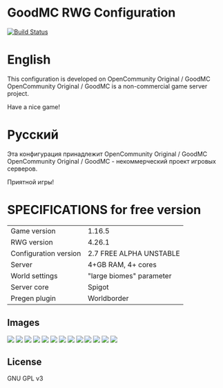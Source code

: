 ﻿# GoodMC RWG Configuration

[![Build Status](https://travis-ci.org/joemccann/dillinger.svg?branch=master)](https://github.com/Envel-Nikita-Gutsenkov/GoodMC-Original-RealisticWorld-Epic-Config)

# English

 This configuration is developed on OpenCommunity Original / GoodMC
 OpenCommunity Original / GoodMC is a non-commercial game server project.

 Have a nice game!

#  Русский

 Эта конфигурация принадлежит OpenCommunity Original / GoodMC
 OpenCommunity Original / GoodMC - некоммерческий проект игровых серверов.

 Приятной игры!

# SPECIFICATIONS for free version
|  |  |
| ------ | ------ |
| Game version | 1.16.5 |
| RWG version | 4.26.1  |
| Configuration version | 2.7 FREE ALPHA UNSTABLE |
| Server | 4+GB RAM, 4+ cores |
| World settings | "large biomes" parameter |
|Server core| Spigot|
|Pregen plugin| Worldborder |

Images
----
![](https://i.imgur.com/wnwq2gL.jpg)
![](https://i.imgur.com/tMrqE81.jpg)
![](https://i.imgur.com/XGLZkYl.jpg)
![](https://i.imgur.com/cQ37wsY.jpg)
![](https://i.imgur.com/0BaumYu.jpg)
![](https://i.imgur.com/Hu8qJDS.jpg)
![](https://i.imgur.com/ED8P8Z9.jpg)
![](https://i.imgur.com/SarRJ9g.jpg)
![](https://i.imgur.com/bypRoaf.jpg)
![](https://media.discordapp.net/attachments/702617187495706715/713081327020146698/2020-05-09_22.21.03_compressed.jpg?width=1270&height=662)
![](https://media.discordapp.net/attachments/702617187495706715/713081292136120391/2020-05-18_11.57.32_compressed.jpg?width=1270&height=662)
![](https://media.discordapp.net/attachments/702617187495706715/713081261698187324/2020-05-15_20.37.29_compressed.jpg?width=1270&height=662)
![](https://media.discordapp.net/attachments/702617187495706715/713081330598150144/2020-05-07_16.52.22_compressed.jpg?width=1270&height=662)

License
----

GNU GPL v3
